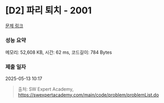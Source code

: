 # [D2] 파리 퇴치 - 2001 

[문제 링크](https://swexpertacademy.com/main/code/problem/problemDetail.do?contestProbId=AV5PzOCKAigDFAUq) 

### 성능 요약

메모리: 52,608 KB, 시간: 62 ms, 코드길이: 784 Bytes

### 제출 일자

2025-05-13 10:17



> 출처: SW Expert Academy, https://swexpertacademy.com/main/code/problem/problemList.do